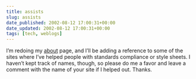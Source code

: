 ```yaml
---
title: assists
slug: assists
date_published: 2002-08-12 17:00:31+00:00
date_updated: 2002-08-12 17:00:31+00:00
tags: [tech, weblogs]
---
```

I’m redoing my [about](?about.php) page, and I’ll be adding a reference to some of the sites where I’ve helped people with standards compliance or style sheets. I haven’t kept track of names, though, so please do me a favor and leave a comment with the name of your site if I helped out. Thanks.

